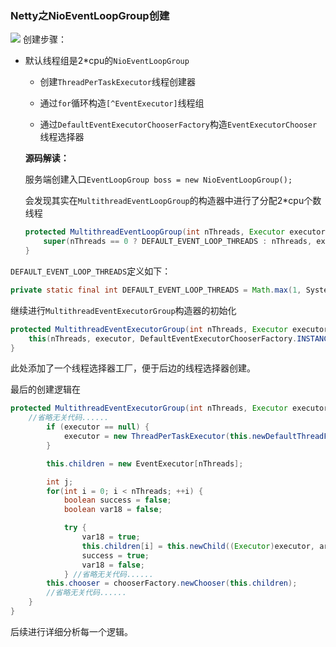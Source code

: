 ### Netty之NioEventLoopGroup创建

![](https://github.com/dqqzj/tutorial/blob/master/netty/src/main/resources/pictures/nioeventloop/build.png)
创建步骤：

- 默认线程组是2*cpu的`NioEventLoopGroup`

  - 创建`ThreadPerTaskExecutor`线程创建器

  - 通过`for`循环构造`[^EventExecutor]`线程组

    [^NioEventLoop]: sfd

  - 通过`DefaultEventExecutorChooserFactory`构造`EventExecutorChooser`线程选择器

    

  **源码解读：**

  服务端创建入口`EventLoopGroup boss = new NioEventLoopGroup();`

  会发现其实在`MultithreadEventLoopGroup`的构造器中进行了分配2*cpu个数线程

  ```java
  protected MultithreadEventLoopGroup(int nThreads, Executor executor, Object... args) {
      super(nThreads == 0 ? DEFAULT_EVENT_LOOP_THREADS : nThreads, executor, args);
  }
  ```

`DEFAULT_EVENT_LOOP_THREADS`定义如下：

```java
private static final int DEFAULT_EVENT_LOOP_THREADS = Math.max(1, SystemPropertyUtil.getInt("io.netty.eventLoopThreads", NettyRuntime.availableProcessors() * 2));
```

继续进行`MultithreadEventExecutorGroup`构造器的初始化

```java
protected MultithreadEventExecutorGroup(int nThreads, Executor executor, Object... args) {
    this(nThreads, executor, DefaultEventExecutorChooserFactory.INSTANCE, args);
}
```

此处添加了一个线程选择器工厂，便于后边的线程选择器创建。

最后的创建逻辑在

```java
protected MultithreadEventExecutorGroup(int nThreads, Executor executor, EventExecutorChooserFactory chooserFactory, Object... args) {
    //省略无关代码......
        if (executor == null) {
            executor = new ThreadPerTaskExecutor(this.newDefaultThreadFactory());
        }

        this.children = new EventExecutor[nThreads];

        int j;
        for(int i = 0; i < nThreads; ++i) {
            boolean success = false;
            boolean var18 = false;

            try {
                var18 = true;
                this.children[i] = this.newChild((Executor)executor, args);
                success = true;
                var18 = false;
            } //省略无关代码......
        this.chooser = chooserFactory.newChooser(this.children);
        //省略无关代码......
    }
}
```

后续进行详细分析每一个逻辑。
